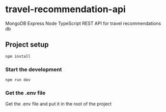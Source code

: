 # travel-recommendation-api

MongoDB Express Node TypeScript REST API for travel recommendations db

## Project setup

```sh
npm install
```

### Start the development

```sh
npm run dev
```

### Get the .env file

Get the .env file and put it in the root of the project
